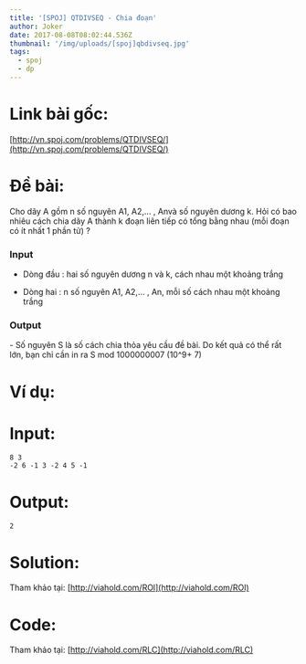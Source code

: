 ```yaml
---
title: '[SPOJ] QTDIVSEQ - Chia đoạn'
author: Joker
date: 2017-08-08T08:02:44.536Z
thumbnail: '/img/uploads/[spoj]qbdivseq.jpg'
tags:
  - spoj
  - dp
---
```

# Link bài gốc:

[http://vn.spoj.com/problems/QTDIVSEQ/](http://vn.spoj.com/problems/QTDIVSEQ/)

# Đề bài:

Cho dãy A gồm n số nguyên A1, A2,… , Anvà số nguyên dương k. Hỏi có bao nhiêu cách chia dãy A thành k đoạn liên tiếp có tổng bằng nhau \(mỗi đoạn có ít nhất 1 phần tử\) ?

### Input

- Dòng đầu : hai số nguyên dương n và k, cách nhau một khoảng trắng

- Dòng hai : n số nguyên A1, A2,… , An, mỗi số cách nhau một khoảng trắng

### Output

- Số nguyên S là số cách chia thỏa yêu cầu đề bài. Do kết quả có thể rất lớn, bạn chỉ cần in ra S mod 1000000007 \(10^9+ 7\)

# Ví dụ:


# Input:

```
8 3
-2 6 -1 3 -2 4 5 -1
```

# Output:

```
2
```

# Solution:

Tham khảo tại: [http://viahold.com/ROl](http://viahold.com/ROl)

# Code:

Tham khảo tại: [http://viahold.com/RLC](http://viahold.com/RLC)


